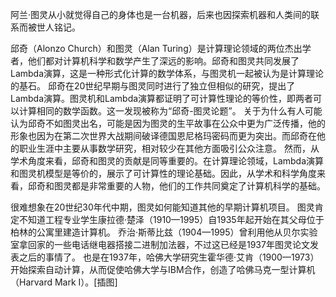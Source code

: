 阿兰·图灵从小就觉得自己的身体也是一台机器，后来也因探索机器和人类间的联系而被世人铭记。

邱奇（Alonzo Church）和图灵（Alan Turing）是计算理论领域的两位杰出学者，他们都对计算机科学和数学产生了深远的影响。邱奇和图灵共同发展了Lambda演算，这是一种形式化计算的数学体系，与图灵机一起被认为是计算理论的基石。
邱奇在20世纪早期与图灵同时进行了独立但相似的研究，提出了Lambda演算。图灵机和Lambda演算都证明了可计算性理论的等价性，即两者可以计算相同的数学函数。这一发现被称为“邱奇-图灵论题”。
关于为什么有人可能认为邱奇不如图灵出名，可能是因为图灵的生平故事在公众中更为广泛传播，他的形象也因为在第二次世界大战期间破译德国恩尼格玛密码而更为突出。而邱奇在他的职业生涯中主要从事数学研究，相对较少在其他方面吸引公众注意。
然而，从学术角度来看，邱奇和图灵的贡献是同等重要的。在计算理论领域，Lambda演算和图灵机模型是等价的，展示了可计算性的理论基础。因此，从学术和科学角度来看，邱奇和图灵都是非常重要的人物，他们的工作共同奠定了计算机科学的基础。

很难想象在20世纪30年代中期，图灵如何能知道其他的早期计算机项目。
图灵肯定不知道工程专业学生康拉德·楚泽（1910—1995）自1935年起开始在其父母位于柏林的公寓里建造计算机。
乔治·斯蒂比兹（1904—1995）曾利用他从贝尔实验室拿回家的一些电话继电器搭接二进制加法器，不过这已经是1937年图灵论文发表之后的事情了。
 也是在1937年，哈佛大学研究生霍华德·艾肯（1900—1973）开始探索自动计算，从而促使哈佛大学与IBM合作，创造了哈佛马克一型计算机（Harvard Mark I）。[插图]
